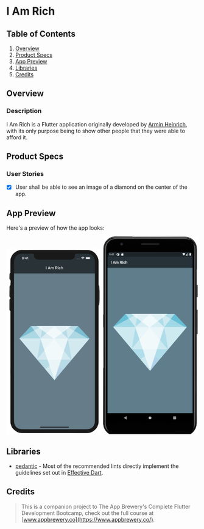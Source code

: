 # I Am Rich

## Table of Contents
1. [Overview](#Overview)
2. [Product Specs](#Product-Specs)
3. [App Preview](#App-Preview)
4. [Libraries](#Libraries)
5. [Credits](#Credits)

## Overview
### Description

I Am Rich is a Flutter application originally developed by [Armin Heinrich](https://en.wikipedia.org/wiki/I_Am_Rich), with its only purpose being to show other people that they were able to afford it.

## Product Specs
### User Stories

- [x] User shall be able to see an image of a diamond on the center of the app.

## App Preview

Here's a preview of how the app looks:

<img src="https://github.com/py415/app-resources/blob/master/flutter/ios/flutter-ios-i-am-rich.png" width=250>

<img src="https://github.com/py415/app-resources/blob/master/flutter/android/flutter-android-i-am-rich.png" width=250>

## Libraries

- [pedantic](https://github.com/dart-lang/pedantic) - Most of the recommended lints directly implement the guidelines set out in [Effective Dart](https://dart.dev/guides/language/effective-dart).

## Credits

>This is a companion project to The App Brewery's Complete Flutter Development Bootcamp, check out the full course at [www.appbrewery.co](https://www.appbrewery.co/).
